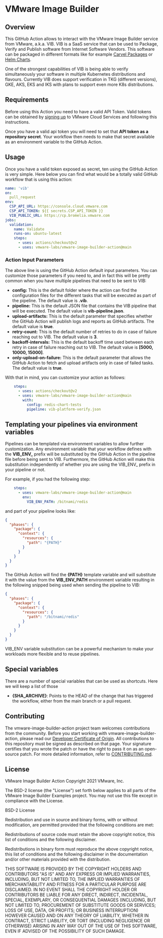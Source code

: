 # VMware Image Builder

## Overview

This GitHub Action allows to interact with the VMware Image Builder service from VMware, a.k.a. VIB. VIB is a SaaS service that can be used to Package, Verify and Publish software from Internet Software Vendors. This software can be packaged in different formats like for example [Carvel Packages](https://carvel.dev) or [Helm Charts](https://helm.sh). 

One of the strongest capabilities of VIB is being able to verify simultaneously your software in multiple Kubernetes distributions and flavours. Currently VIB does support verification in TKG (different versions), GKE, AKS, EKS and IKS with plans to support even more K8s distributions. 

## Requirements

Before using this Action you need to have a valid API Token. Valid tokens can be obtained by [signing up](https://console.cloud.vmware.com) to VMware Cloud Services and following this instructions.

Once you have a valid api token you will need to set that **API token as a repository secret**. Your workflow then needs to make that secret available as an environment variable to the GitHub Action.

## Usage

Once you have a valid token exposed as secret, ten using the GitHub Action is very simple. Here below you can find what would be a totally valid GitHub workflow that is using this action:

```yaml
name: 'vib'
on:
  pull_request
env:
  CSP_API_URL: https://console.cloud.vmware.com
  CSP_API_TOKEN: ${{ secrets.CSP_API_TOKEN }}
  VIB_PUBLIC_URL: https://cp.bromelia.vmware.com
jobs:
  validation:
    name: Validate
    runs-on: ubuntu-latest
    steps:
      - uses: actions/checkout@v2
      - uses: vmware-labs/vmware-image-builder-action@main
```

### Action Input Parameters

The above line is using the GitHub Action default input parameters. You can customize those parameters if you need to, and in fact this will be pretty common when you have multiple pipelines that need to be sent to VIB:

* **config:** This is the default folder where the action can find the configuration files for the different tasks that will be executed as part of the pipeline. The default value is **.vib**.
* **pipeline:** This is the default JSON file that contains the VIB pipeline that will be executed. The default value is **vib-pipeline.json**.
* **upload-artifacts:** This is the default parameter that specifies whether the GitHub Action will publish logs and reports as GitHub artifacts. The default value is **true**.
* **retry-count:** This is the default number of retries to do in case of failure reaching out to VIB. The default value is **3**.
* **backoff-intervals:** This is the default backoff time used between each retry in case of failure reaching out to VIB. The default value is **[5000, 10000, 15000]**.
* **only-upload-on-failure:** This is the default parameter that allows the GitHub Action to fetch and upload artifacts only in case of failed tasks. The default value is **true**.

With that in mind, you can customize your action as follows:
```yaml
    steps:
      - uses: actions/checkout@v2
      - uses: vmware-labs/vmware-image-builder-action@main
        with:
          config: redis-chart-tests
          pipeline: vib-platform-verify.json
```

## Templating your pipelines via environment variables

Pipelines can be templated via environment variables to allow further customization. Any environment variable that your workflow defines with the **VIB_ENV_** prefix will be substituted by the GitHub Action in the pipeline file before being sent to VIB. Furthermore, the GitHub Action will make this substitution independently of whether you are using the VIB_ENV_ prefix in your pipeline or not. 

For example, if you had the following step:

```yaml
    steps:
      - uses: vmware-labs/vmware-image-builder-action@main
        env:
          VIB_ENV_PATH: /bitnami/redis
```

and part of your pipeline looks like:

```json
{
  "phases": {
    "package": {
      "context": {
        "resources": {
          "path": "{PATH}"
        }
      }
    }
  }        
}
```
The GitHub Action will find the **{PATH}** template variable and will substitute it with the value from the **VIB_ENV_PATH** environment variable resulting in the following snipped being used when sending the pipeline to VIB:

```json
{
  "phases": {
    "package": {
      "context": {
        "resources": {
          "path": "/bitnami/redis"
        }
      }
    }
  }        
}
```
VIB_ENV variable substitution can be a powerful mechanism to make your workloads more flexible and to reuse pipelines. 

## Special variables

There are a number of special variables that can be used as shortcuts. Here we will keep a list of those

* **{SHA_ARCHIVE}**: Points to the HEAD of the change that has triggered the workflow, either from the main branch or a pull request.


## Contributing

The vmware-image-builder-action project team welcomes contributions from the community. Before you start working with vmware-image-builder-action, please
read our [Developer Certificate of Origin](https://cla.vmware.com/dco). All contributions to this repository must be
signed as described on that page. Your signature certifies that you wrote the patch or have the right to pass it on
as an open-source patch. For more detailed information, refer to [CONTRIBUTING.md](CONTRIBUTING.md).

## License

VMware Image Builder Action
Copyright 2021 VMware, Inc.

The BSD-2 license (the "License") set forth below applies to all parts of the VMware Image Builder Examples project. You may not use this file except in compliance with the License.

BSD-2 License

Redistribution and use in source and binary forms, with or without modification, are permitted provided that the following conditions are met:

Redistributions of source code must retain the above copyright notice, this list of conditions and the following disclaimer.

Redistributions in binary form must reproduce the above copyright notice, this list of conditions and the following disclaimer in the documentation and/or other materials provided with the distribution.

THIS SOFTWARE IS PROVIDED BY THE COPYRIGHT HOLDERS AND CONTRIBUTORS "AS IS" AND ANY EXPRESS OR IMPLIED WARRANTIES, INCLUDING, BUT NOT LIMITED TO, THE IMPLIED WARRANTIES OF MERCHANTABILITY AND FITNESS FOR A PARTICULAR PURPOSE ARE DISCLAIMED. IN NO EVENT SHALL THE COPYRIGHT HOLDER OR CONTRIBUTORS BE LIABLE FOR ANY DIRECT, INDIRECT, INCIDENTAL, SPECIAL, EXEMPLARY, OR CONSEQUENTIAL DAMAGES (INCLUDING, BUT NOT LIMITED TO, PROCUREMENT OF SUBSTITUTE GOODS OR SERVICES; LOSS OF USE, DATA, OR PROFITS; OR BUSINESS INTERRUPTION) HOWEVER CAUSED AND ON ANY THEORY OF LIABILITY, WHETHER IN CONTRACT, STRICT LIABILITY, OR TORT (INCLUDING NEGLIGENCE OR OTHERWISE) ARISING IN ANY WAY OUT OF THE USE OF THIS SOFTWARE, EVEN IF ADVISED OF THE POSSIBILITY OF SUCH DAMAGE.
